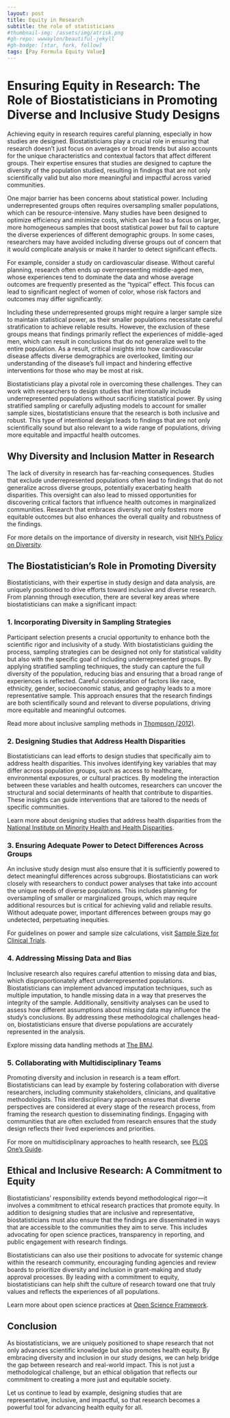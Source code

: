 ```yaml
---
layout: post
title: Equity in Research
subtitle: the role of statisticians
#thumbnail-img: /assets/img/atrisk.png
#gh-repo: wwwaylon/beautiful-jekyll
#gh-badge: [star, fork, follow]
tags: [Pay Formula Equity Value]
---
```


# Ensuring Equity in Research: The Role of Biostatisticians in Promoting Diverse and Inclusive Study Designs

Achieving equity in research requires careful planning, especially in how studies are designed. Biostatisticians play a crucial role in ensuring that research doesn’t just focus on averages or broad trends but also accounts for the unique characteristics and contextual factors that affect different groups. Their expertise ensures that studies are designed to capture the diversity of the population studied, resulting in findings that are not only scientifically valid but also more meaningful and impactful across varied communities.

One major barrier has been concerns about statistical power. Including underrepresented groups often requires oversampling smaller populations, which can be resource-intensive. Many studies have been designed to optimize efficiency and minimize costs, which can lead to a focus on larger, more homogeneous samples that boost statistical power but fail to capture the diverse experiences of different demographic groups. In some cases, researchers may have avoided including diverse groups out of concern that it would complicate analysis or make it harder to detect significant effects.

For example, consider a study on cardiovascular disease. Without careful planning, research often ends up overrepresenting middle-aged men, whose experiences tend to dominate the data and whose average outcomes are frequently presented as the “typical” effect. This focus can lead to significant neglect of women of color, whose risk factors and outcomes may differ significantly.

Including these underrepresented groups might require a larger sample size to maintain statistical power, as their smaller populations necessitate careful stratification to achieve reliable results. However, the exclusion of these groups means that findings primarily reflect the experiences of middle-aged men, which can result in conclusions that do not generalize well to the entire population. As a result, critical insights into how cardiovascular disease affects diverse demographics are overlooked, limiting our understanding of the disease’s full impact and hindering effective interventions for those who may be most at risk.

Biostatisticians play a pivotal role in overcoming these challenges. They can work with researchers to design studies that intentionally include underrepresented populations without sacrificing statistical power. By using stratified sampling or carefully adjusting models to account for smaller sample sizes, biostatisticians ensure that the research is both inclusive and robust. This type of intentional design leads to findings that are not only scientifically sound but also relevant to a wide range of populations, driving more equitable and impactful health outcomes.

## Why Diversity and Inclusion Matter in Research

The lack of diversity in research has far-reaching consequences. Studies that exclude underrepresented populations often lead to findings that do not generalize across diverse groups, potentially exacerbating health disparities. This oversight can also lead to missed opportunities for discovering critical factors that influence health outcomes in marginalized communities. Research that embraces diversity not only fosters more equitable outcomes but also enhances the overall quality and robustness of the findings.

For more details on the importance of diversity in research, visit [NIH’s Policy on Diversity](https://grants.nih.gov/grants/guide/notice-files/NOT-OD-20-031.html).

## The Biostatistician’s Role in Promoting Diversity

Biostatisticians, with their expertise in study design and data analysis, are uniquely positioned to drive efforts toward inclusive and diverse research. From planning through execution, there are several key areas where biostatisticians can make a significant impact:

### 1. Incorporating Diversity in Sampling Strategies

Participant selection presents a crucial opportunity to enhance both the scientific rigor and inclusivity of a study. With biostatisticians guiding the process, sampling strategies can be designed not only for statistical validity but also with the specific goal of including underrepresented groups. By applying stratified sampling techniques, the study can capture the full diversity of the population, reducing bias and ensuring that a broad range of experiences is reflected. Careful consideration of factors like race, ethnicity, gender, socioeconomic status, and geography leads to a more representative sample. This approach ensures that the research findings are both scientifically sound and relevant to diverse populations, driving more equitable and meaningful outcomes.

Read more about inclusive sampling methods in [Thompson (2012)](https://books.google.com/books?hl=en&lr=&id=9MYjqz4ppXkC&oi=fnd&pg=PR15&dq=info:VtLKQEu37XoJ:scholar.google.com/&ots=p4CxBwPvqJ&sig=dcTnmvL6BjMrpBFlBf_TCSTis7I#v=onepage&q&f=false).

### 2. Designing Studies that Address Health Disparities

Biostatisticians can lead efforts to design studies that specifically aim to address health disparities. This involves identifying key variables that may differ across population groups, such as access to healthcare, environmental exposures, or cultural practices. By modeling the interaction between these variables and health outcomes, researchers can uncover the structural and social determinants of health that contribute to disparities. These insights can guide interventions that are tailored to the needs of specific communities.

Learn more about designing studies that address health disparities from the [National Institute on Minority Health and Health Disparities](https://www.nimhd.nih.gov/about/strategic-plan/nih-strategic-plan-directors-foreword.html).

### 3. Ensuring Adequate Power to Detect Differences Across Groups

An inclusive study design must also ensure that it is sufficiently powered to detect meaningful differences across subgroups. Biostatisticians can work closely with researchers to conduct power analyses that take into account the unique needs of diverse populations. This includes planning for oversampling of smaller or marginalized groups, which may require additional resources but is critical for achieving valid and reliable results. Without adequate power, important differences between groups may go undetected, perpetuating inequities.

For guidelines on power and sample size calculations, visit [Sample Size for Clinical Trials](https://www.ncbi.nlm.nih.gov/pmc/articles/PMC2817414/).

### 4. Addressing Missing Data and Bias

Inclusive research also requires careful attention to missing data and bias, which disproportionately affect underrepresented populations. Biostatisticians can implement advanced imputation techniques, such as multiple imputation, to handle missing data in a way that preserves the integrity of the sample. Additionally, sensitivity analyses can be used to assess how different assumptions about missing data may influence the study’s conclusions. By addressing these methodological challenges head-on, biostatisticians ensure that diverse populations are accurately represented in the analysis.

Explore missing data handling methods at [The BMJ](https://www.bmj.com/content/338/bmj.b2393).

### 5. Collaborating with Multidisciplinary Teams

Promoting diversity and inclusion in research is a team effort. Biostatisticians can lead by example by fostering collaboration with diverse researchers, including community stakeholders, clinicians, and qualitative methodologists. This interdisciplinary approach ensures that diverse perspectives are considered at every stage of the research process, from framing the research question to disseminating findings. Engaging with communities that are often excluded from research ensures that the study design reflects their lived experiences and priorities.

For more on multidisciplinary approaches to health research, see [PLOS One’s Guide](https://journals.plos.org/plosone/article?id=10.1371/journal.pone.0227665).

## Ethical and Inclusive Research: A Commitment to Equity

Biostatisticians’ responsibility extends beyond methodological rigor—it involves a commitment to ethical research practices that promote equity. In addition to designing studies that are inclusive and representative, biostatisticians must also ensure that the findings are disseminated in ways that are accessible to the communities they aim to serve. This includes advocating for open science practices, transparency in reporting, and public engagement with research findings.

Biostatisticians can also use their positions to advocate for systemic change within the research community, encouraging funding agencies and review boards to prioritize diversity and inclusion in grant-making and study approval processes. By leading with a commitment to equity, biostatisticians can help shift the culture of research toward one that truly values and reflects the experiences of all populations.

Learn more about open science practices at [Open Science Framework](https://www.cos.io/initiatives/registered-reports).

## Conclusion

As biostatisticians, we are uniquely positioned to shape research that not only advances scientific knowledge but also promotes health equity. By embracing diversity and inclusion in our study designs, we can help bridge the gap between research and real-world impact. This is not just a methodological challenge, but an ethical obligation that reflects our commitment to creating a more just and equitable society.

Let us continue to lead by example, designing studies that are representative, inclusive, and impactful, so that research becomes a powerful tool for advancing health equity for all.